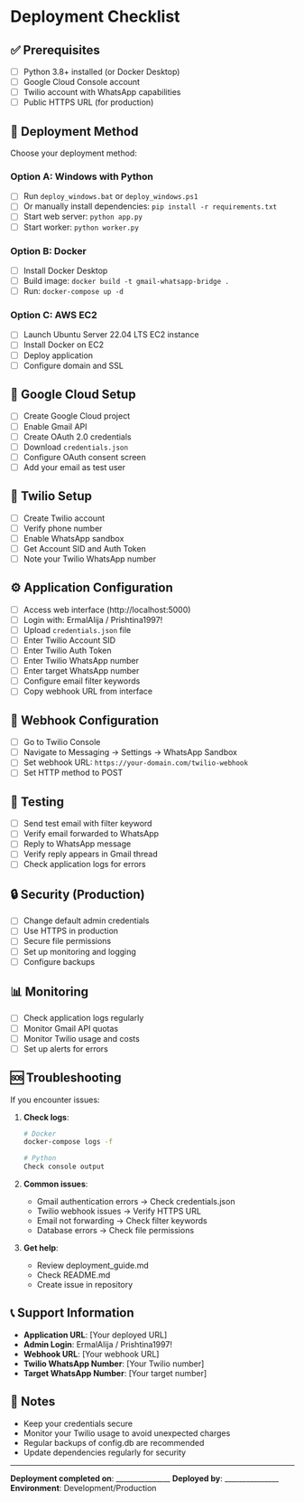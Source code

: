 # Deployment Checklist

## ✅ Prerequisites

- [ ] Python 3.8+ installed (or Docker Desktop)
- [ ] Google Cloud Console account
- [ ] Twilio account with WhatsApp capabilities
- [ ] Public HTTPS URL (for production)

## 🚀 Deployment Method

Choose your deployment method:

### Option A: Windows with Python
- [ ] Run `deploy_windows.bat` or `deploy_windows.ps1`
- [ ] Or manually install dependencies: `pip install -r requirements.txt`
- [ ] Start web server: `python app.py`
- [ ] Start worker: `python worker.py`

### Option B: Docker
- [ ] Install Docker Desktop
- [ ] Build image: `docker build -t gmail-whatsapp-bridge .`
- [ ] Run: `docker-compose up -d`

### Option C: AWS EC2
- [ ] Launch Ubuntu Server 22.04 LTS EC2 instance
- [ ] Install Docker on EC2
- [ ] Deploy application
- [ ] Configure domain and SSL

## 🔧 Google Cloud Setup

- [ ] Create Google Cloud project
- [ ] Enable Gmail API
- [ ] Create OAuth 2.0 credentials
- [ ] Download `credentials.json`
- [ ] Configure OAuth consent screen
- [ ] Add your email as test user

## 📱 Twilio Setup

- [ ] Create Twilio account
- [ ] Verify phone number
- [ ] Enable WhatsApp sandbox
- [ ] Get Account SID and Auth Token
- [ ] Note your Twilio WhatsApp number

## ⚙️ Application Configuration

- [ ] Access web interface (http://localhost:5000)
- [ ] Login with: ErmalAlija / Prishtina1997!
- [ ] Upload `credentials.json` file
- [ ] Enter Twilio Account SID
- [ ] Enter Twilio Auth Token
- [ ] Enter Twilio WhatsApp number
- [ ] Enter target WhatsApp number
- [ ] Configure email filter keywords
- [ ] Copy webhook URL from interface

## 🔗 Webhook Configuration

- [ ] Go to Twilio Console
- [ ] Navigate to Messaging → Settings → WhatsApp Sandbox
- [ ] Set webhook URL: `https://your-domain.com/twilio-webhook`
- [ ] Set HTTP method to POST

## 🧪 Testing

- [ ] Send test email with filter keyword
- [ ] Verify email forwarded to WhatsApp
- [ ] Reply to WhatsApp message
- [ ] Verify reply appears in Gmail thread
- [ ] Check application logs for errors

## 🔒 Security (Production)

- [ ] Change default admin credentials
- [ ] Use HTTPS in production
- [ ] Secure file permissions
- [ ] Set up monitoring and logging
- [ ] Configure backups

## 📊 Monitoring

- [ ] Check application logs regularly
- [ ] Monitor Gmail API quotas
- [ ] Monitor Twilio usage and costs
- [ ] Set up alerts for errors

## 🆘 Troubleshooting

If you encounter issues:

1. **Check logs**:
   ```bash
   # Docker
   docker-compose logs -f
   
   # Python
   Check console output
   ```

2. **Common issues**:
   - Gmail authentication errors → Check credentials.json
   - Twilio webhook issues → Verify HTTPS URL
   - Email not forwarding → Check filter keywords
   - Database errors → Check file permissions

3. **Get help**:
   - Review deployment_guide.md
   - Check README.md
   - Create issue in repository

## 📞 Support Information

- **Application URL**: [Your deployed URL]
- **Admin Login**: ErmalAlija / Prishtina1997!
- **Webhook URL**: [Your webhook URL]
- **Twilio WhatsApp Number**: [Your Twilio number]
- **Target WhatsApp Number**: [Your target number]

## 📝 Notes

- Keep your credentials secure
- Monitor your Twilio usage to avoid unexpected charges
- Regular backups of config.db are recommended
- Update dependencies regularly for security

---

**Deployment completed on**: _______________
**Deployed by**: _______________
**Environment**: Development/Production 